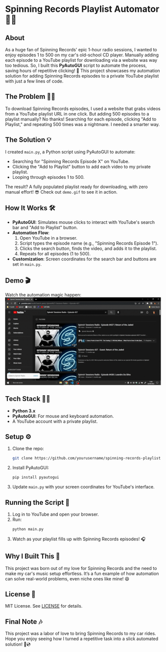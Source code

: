 # Spinning Records Playlist Automator 🎵🚗

## About
As a huge fan of Spinning Records' epic 1-hour radio sessions, I wanted to enjoy episodes 1 to 500 on my car's old-school CD player. Manually adding each episode to a YouTube playlist for downloading via a website was way too tedious. So, I built this **PyAutoGUI** script to automate the process, saving hours of repetitive clicking! 🎉 This project showcases my automation solution for adding Spinning Records episodes to a private YouTube playlist with just a few lines of code.

## The Problem 🤦‍♂️
To download Spinning Records episodes, I used a website that grabs videos from a YouTube playlist URL in one click. But adding 500 episodes to a playlist manually? No thanks! Searching for each episode, clicking "Add to Playlist," and repeating 500 times was a nightmare. I needed a smarter way.

## The Solution 💡
I created `main.py`, a Python script using PyAutoGUI to automate:
- Searching for "Spinning Records Episode X" on YouTube.
- Clicking the "Add to Playlist" button to add each video to my private playlist.
- Looping through episodes 1 to 500.

The result? A fully populated playlist ready for downloading, with zero manual effort! 😎 Check out `demo.gif` to see it in action.

## How It Works 🛠️
- **PyAutoGUI**: Simulates mouse clicks to interact with YouTube's search bar and "Add to Playlist" button.
- **Automation Flow**:
  1. Open YouTube in a browser.
  2. Script types the episode name (e.g., "Spinning Records Episode 1").
  3. Clicks the search button, finds the video, and adds it to the playlist.
  4. Repeats for all episodes (1 to 500).
- **Customization**: Screen coordinates for the search bar and buttons are set in `main.py`.

## Demo 🎬
Watch the automation magic happen:  
![Demo](demo.gif)

## Tech Stack 🧑‍💻
- **Python 3.x**
- **PyAutoGUI**: For mouse and keyboard automation.
- A YouTube account with a private playlist.

## Setup ⚙️
1. Clone the repo:
   ```bash
   git clone https://github.com/yourusername/spinning-records-playlist-automator.git
   ```
2. Install PyAutoGUI:
   ```bash
   pip install pyautogui
   ```
3. Update `main.py` with your screen coordinates for YouTube's interface.

## Running the Script 🚀
1. Log in to YouTube and open your browser.
2. Run:
   ```bash
   python main.py
   ```
3. Watch as your playlist fills up with Spinning Records episodes! 🎧

## Why I Built This 🌟
This project was born out of my love for Spinning Records and the need to make my car's music setup effortless. It’s a fun example of how automation can solve real-world problems, even niche ones like mine! 😄

## License 📜
MIT License. See [LICENSE](LICENSE) for details.

## Final Note 🎶
This project was a labor of love to bring Spinning Records to my car rides. Hope you enjoy seeing how I turned a repetitive task into a slick automated solution! 🚗💿